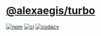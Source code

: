 # [@alexaegis/turbo](https://github.com/AlexAegis/js-tooling/tree/master/packages/turbo)

[![npm](https://img.shields.io/npm/v/@alexaegis/turbo/latest)](https://www.npmjs.com/package/@alexaegis/turbo)
[![ci](https://github.com/AlexAegis/js-tooling/actions/workflows/ci.yml/badge.svg)](https://github.com/AlexAegis/js-tooling/actions/workflows/ci.yml)
[![codacy](https://app.codacy.com/project/badge/Grade/7939332dc9454dc1b0529e720ff902e6)](https://www.codacy.com/gh/AlexAegis/js-tooling/dashboard?utm_source=github.com&utm_medium=referral&utm_content=AlexAegis/js-tooling&utm_campaign=Badge_Grade)
